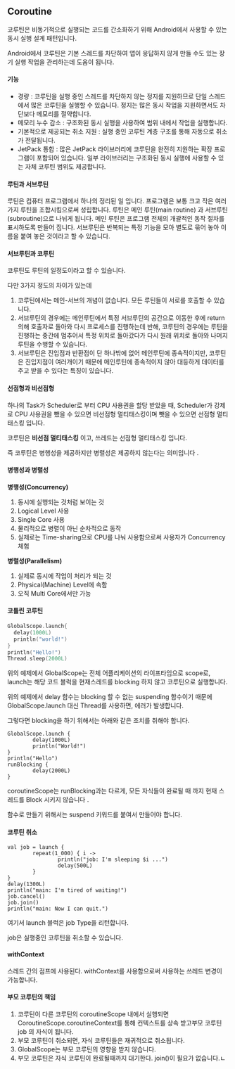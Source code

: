 ## Coroutine

코루틴은 비동기적으로 실행되는 코드를 간소화하기 위해 Android에서 사용할 수 있는 동시 실행 설계 패턴입니다.

Android에서 코루틴은 기본 스레드를 차단하여 앱이 응답하지 않게 만들 수도 있는 장기 실행 작업을 관리하는데 도움이 됩니다.



#### 기능

+ 경량 : 코루틴을 실행 중인 스레드를 차단하지 않는 정지를 지원하므로 단일 스레드에서 많은 코루틴을 실행할 수 있습니다. 정지는 많은 동시 작업을 지원하면서도 차단보다 메모리를 절약합니다.
+ 메모리 누수 감소 : 구조화된 동시 실행을 사용하여 범위 내에서 작업을 실행합니다.
+ 기본적으로 제공되는 취소 지원 : 실행 중인 코루틴 계층 구조를 통해 자동으로 취소가 전달됩니다.
+ JetPack 통합 : 많은 JetPack 라이브러리에 코루틴을 완전히 지원하는 확장 프로그램이 포함되어 있습니다. 일부 라이브러리는 구조화된 동시 실행에 사용할 수 있는 자체 코루틴 범위도 제공합니다.



#### 루틴과 서브루틴

루틴은 컴퓨터 프로그램에서 하나의 정리된 일 입니다. 프로그램은 보통 크고 작은 여러가지 루틴을 조합시킴으로써 성립합니다. 루틴은 메인 루틴(main routine) 과 서브루틴(subroutine)으로 나뉘게 됩니다. 메인 루틴은 프로그램 전체의 개괄적인 동작 절차를 표시하도록 만들어 집니다. 서브루틴은 반복되는 특정 기능을 모아 별도로 묶어 놓아 이름을 붙여 놓은 것이라고 할 수 있습니다. 



#### 서브루틴과 코루틴

코루틴도 루틴의 일정도이라고 할 수 있습니다. 

다만 3가지 정도의 차이가 있는데 

1. 코루틴에서는 메인-서브의 개념이 없습니다. 모든 루틴들이 서로를 호출할 수 있습니다.
2. 서브루틴의 경우에는 메인루틴에서 특정 서브루틴의 공간으로 이동한 후에 return 의해 호출자로 돌아와 다시 프로세스를 진행하는데 반해, 코루틴의 경우에는 루틴을 진행하는 중간에 멈추어서 특정 위치로 돌아갔다가 다시 원래 위치로 돌아와 나머지 루틴을 수행할 수 있습니다.
3. 서브루틴은 진입점과 반환점이 단 하나밖에 없어 메인루틴에 종속적이지만, 코루틴은 진입지점이 여러개이기 때문에 메인루틴에 종속적이지 않아 대등하게 데이터를 주고 받을 수 있다는 특징이 있습니다.



#### 선점형과 비선점형

하나의 Task가 Scheduler로 부터 CPU 사용권을 할당 받았을 때, Scheduler가 강제로 CPU 사용권을 뺐을 수 있으면 비선점형 멀티태스킹이며 뺏을 수 있으면 선점형 멀티태스킹 입니다.



코루틴은 **비선점 멀티태스킹** 이고, 쓰레드는 선점형 멀티태스킹 입니다.

즉 코루틴은 병행성을 제공하지만 병렬성은 제공하지 않는다는 의미입니다 .



#### 병행성과 병렬성 

**병행성(Concurrency)**

1. 동시에 실행되는 것처럼 보이는 것
2. Logical Level 사용
3. Single Core 사용
4. 물리적으로 병렬이 아닌 순차적으로 동작
5. 실제로는 Time-sharing으로 CPU를 나눠 사용함으로써 사용자가 Concurrency 체험

**병렬성(Parallelism)**

1. 실제로 동시에 작업이 처리가 되는 것
2. Physical(Machine) Level에 속함
3. 오직 Multi Core에서만 가능



#### 코틀린 코루틴

``` kotlin
GlobalScope.launch{
  delay(1000L)
  println("world!")
}
println("Hello!")
Thread.sleep(2000L)
```



위의 예제에서 GlobalScope는 전체 어플리케이션의 라이프타임으로 scope로, launch는 해당 코드 블럭을 현재스레드를 blocking 하지 않고 코루틴으로 실행합니다.

위의 예제에서 delay 함수는 blocking 할 수 없는 suspending 함수이기 때문에 GlobalScope.launch 대신 Thread를 사용하면, 에러가 발생합니다.

그렇다면 blocking을 하기 위해서는 아래와 같은 조치를 취해야 합니다.



```Ko
GlobalScope.launch {
		delay(1000L)
		println("World!")
}
println("Hello")
runBlocking {
		delay(2000L)
}
```

coroutineScope는 runBlocking과는 다르게, 모든 자식들이 완료될 때 까지 현재 스레드를 Block 시키지 않습니다 . 

함수로 만들기 위해서는 suspend 키워드를 붙여서 만들어야 합니다.



#### 코루틴 취소 

```Ko
val job = launch {
		repeat(1_000) { i ->
				println("job: I'm sleeping $i ...")
				delay(500L)
		}
}
delay(1300L)
println("main: I'm tired of waiting!")
job.cancel()
job.join() 
println("main: Now I can quit.")
```

여기서 launch 블럭은 job Type을 리턴합니다.

job은 실행중인 코루틴을 취소할 수 있습니다.



#### withContext

스레드 간의 점프에 사용된다. withContext를 사용함으로써 사용하는 쓰레드 변경이 가능합니다.



#### 부모 코루틴의 책임

1. 코루틴이 다른 코루틴의 coroutineScope 내에서 실행되면 CoroutineScope.coroutineContext를 통해 컨텍스트를 상속 받고부모 코루틴job 의 자식이 됩니다.
2. 부모 코루틴이 취소되면, 자식 코루틴들은 재귀적으로 취소됩니다.
3. GlobalScope는 부모 코루틴의 영향을 받지 않습니다.
4. 부모 코루틴은 자식 코루틴이 완료될때까지 대기한다. join()이 필요가 없습니다.ㄴ
